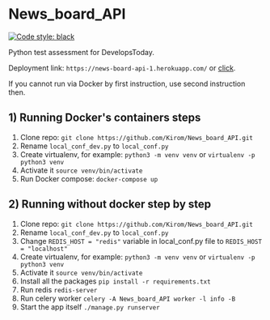 # News_board_API
[![Code style: black](https://img.shields.io/badge/code%20style-black-000000.svg)](https://github.com/psf/black)

Python test assessment for DevelopsToday.

Deployment link: `https://news-board-api-1.herokuapp.com/` or [click](https://news-board-api-1.herokuapp.com/).

If you cannot run via Docker by first instruction, use second instruction then.
## 1) Running Docker's containers steps
1. Clone repo: `git clone https://github.com/Kirom/News_board_API.git`
2. Rename `local_conf_dev.py` to `local_conf.py`
3. Create virtualenv, for example: `python3 -m venv venv` or `virtualenv -p python3 venv`
4. Activate it `source venv/bin/activate`
5. Run Docker compose: `docker-compose up`
## 2) Running without docker step by step
1. Clone repo: `git clone https://github.com/Kirom/News_board_API.git`
2. Rename `local_conf_dev.py` to `local_conf.py`
3. Change `REDIS_HOST = "redis"` variable in local_conf.py file to `REDIS_HOST = "localhost"`
4. Create virtualenv, for example: `python3 -m venv venv` or `virtualenv -p python3 venv`
4. Activate it `source venv/bin/activate`
5. Install all the packages `pip install -r requirements.txt`
6. Run redis `redis-server`
7. Run celery worker `celery -A News_board_API worker -l info -B`
8. Start the app itself `./manage.py runserver`

